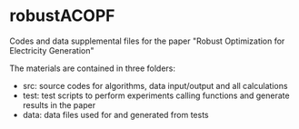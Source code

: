 # robustACOPF
Codes and data supplemental files for the paper "Robust Optimization for Electricity Generation"

The materials are contained in three folders:
- src: source codes for algorithms, data input/output and all calculations
- test: test scripts to perform experiments calling functions and generate results in the paper
- data: data files used for and generated from tests
